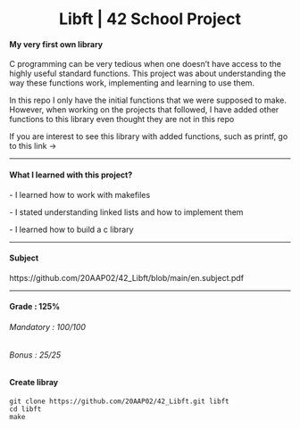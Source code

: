 <h1 align="center"> Libft | 42 School Project </h1>
<h4>My very first own library</h4>
<p>C programming can be very tedious when one doesn’t have access to the highly useful
standard functions. This project was about understanding the way these functions work,
implementing and learning to use them.</p>
<p>In this repo I only have the initial functions that we were supposed to make. However, when working
on the projects that followed, I have added other functions to this library even thought they are not in this repo</p>
<p>If you are interest to see this library with added functions, such as printf, go to this link -> </p>

-----

<h4>What I learned with this project?</h4>
<p>- I learned how to work with makefiles</p>
<p>- I stated understanding linked lists and how to implement them</p>
<p>- I learned how to build a c library</p>

-----

<h4>Subject</h4>
https://github.com/20AAP02/42_Libft/blob/main/en.subject.pdf

-----

<h4>Grade : 125%</h4>
<h6>Mandatory : 100/100</h6>
<h6>Bonus : 25/25</h6>

<h4>Create libray</h4>

```
git clone https://github.com/20AAP02/42_Libft.git libft
cd libft
make
```

